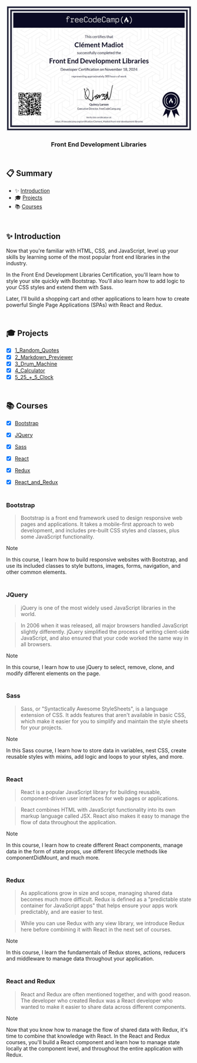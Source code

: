 <div align="center" class="container">
<div align="center">
  <img alt="Certification" src="./public/certification.JPG">
</div>
<h3  align="center">Front End Development Libraries</h3>
</div>

## <br /> 📋 <a name="table">Summary</a>

- ✨ [Introduction](#introduction)
- 🎓 [Projects](#projects)
- 📚 [Courses](#courses)

## <br /> <a name="introduction">✨ Introduction</a>

Now that you're familiar with HTML, CSS, and JavaScript, level up your skills by learning some of the most popular front end libraries in the industry.

In the Front End Development Libraries Certification, you'll learn how to style your site quickly with Bootstrap. You'll also learn how to add logic to your CSS styles and extend them with Sass.

Later, I'll build a shopping cart and other applications to learn how to create powerful Single Page Applications (SPAs) with React and Redux.

## <br /> <a name="projects">🎓 Projects</a>
- [x] [1_Random_Quotes](./Projects/1_Random_Quotes)
- [x] [2_Markdown_Previewer](./Projects/2_Markdown_Previewer)
- [x] [3_Drum_Machine](./Projects/3_Drum_Machine)
- [x] [4_Calculator](./Projects/4_Calculator)
- [x] [5_25_+_5_Clock](./Projects/5_25_+_5_Clock)

## <br /> <a name="courses">📚 Courses</a>

- [x] [Bootstrap](#bootstrap)
- [x] [JQuery](#JQuery) 
- [x] [Sass](#Sass) 
- [x] [React](#React)
- [x] [Redux](#Redux)
- [x] [React_and_Redux](#React_and_Redux)


### <br /> <a name="bootstrap">Bootstrap</a>

> Bootstrap is a front end framework used to design responsive web pages and applications. It takes a mobile-first approach to web development, and includes pre-built CSS styles and classes, plus some JavaScript functionality.

> [!NOTE]
> In this course, I learn how to build responsive websites with Bootstrap, and use its included classes to style buttons, images, forms, navigation, and other common elements.

### <br /> <a name="JQuery">JQuery</a>

> jQuery is one of the most widely used JavaScript libraries in the world.

> In 2006 when it was released, all major browsers handled JavaScript slightly differently. jQuery simplified the process of writing client-side JavaScript, and also ensured that your code worked the same way in all browsers.

> [!NOTE]
> In this course, I learn how to use jQuery to select, remove, clone, and modify different elements on the page.

### <br /> <a name="Sass">Sass</a>

> Sass, or "Syntactically Awesome StyleSheets", is a language extension of CSS. It adds features that aren't available in basic CSS, which make it easier for you to simplify and maintain the style sheets for your projects.

> [!NOTE]
> In this Sass course, I learn how to store data in variables, nest CSS, create reusable styles with mixins, add logic and loops to your styles, and more.

### <br /> <a name="React">React</a>

> React is a popular JavaScript library for building reusable, component-driven user interfaces for web pages or applications.

> React combines HTML with JavaScript functionality into its own markup language called JSX. React also makes it easy to manage the flow of data throughout the application.

> [!NOTE] 
> In this course, I learn how to create different React components, manage data in the form of state props, use different lifecycle methods like componentDidMount, and much more.

### <br /> <a name="Redux">Redux</a>

> As applications grow in size and scope, managing shared data becomes much more difficult. Redux is defined as a "predictable state container for JavaScript apps" that helps ensure your apps work predictably, and are easier to test.

> While you can use Redux with any view library, we introduce Redux here before combining it with React in the next set of courses.

> [!NOTE] 
> In this course, I learn the fundamentals of Redux stores, actions, reducers and middleware to manage data throughout your application.

### <br /> <a name="React_and_Redux">React and Redux</a>

> React and Redux are often mentioned together, and with good reason. The developer who created Redux was a React developer who wanted to make it easier to share data across different components.

> [!NOTE] 
> Now that you know how to manage the flow of shared data with Redux, it's time to combine that knowledge with React. In the React and Redux courses, you'll build a React component and learn how to manage state locally at the component level, and throughout the entire application with Redux.



